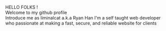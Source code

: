 HELLO FOLKS ! <br>
Welcome to my github profile <br>
Introduce me as liminalcat a.k.a Ryan Han 
I'm a self taught web developer who passionate at making a fast, secure,
and reliable website for clients
